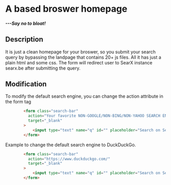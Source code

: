 # A based broswer homepage 
##### ---Say no to bloat!

## Description
It is just a clean homepage for your broswer, so you submit your search query by bypassing the landpage that contains 20+ js files. All it has just a plain html and some css. The form will redirect user to SearX instance searx.be after submitting the query.

## Modification
To modify the default search engine, you can change the action attribute in the form tag
```html
        <form class="search-bar" 
          action="Your favorite NON-GOOGLE/NON-BING/NON-YAHOO SEARCH ENGINE goes here!!!"
          target="_blank"
        >
            <input type="text" name="q" id="" placeholder="Search on SearX..." />
        </form>

```

Example to change the default search engine to DuckDuckGo.
```html
        <form class="search-bar" 
          action="https://www.duckduckgo.com/"
          target="_blank"
        >
            <input type="text" name="q" id="" placeholder="Search on SearX..." />
        </form>

```
